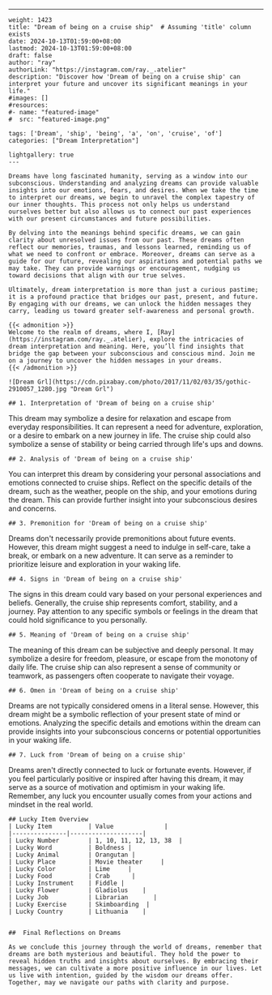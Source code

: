 ---
    weight: 1423
    title: "Dream of being on a cruise ship"  # Assuming 'title' column exists
    date: 2024-10-13T01:59:00+08:00
    lastmod: 2024-10-13T01:59:00+08:00
    draft: false
    author: "ray"
    authorLink: "https://instagram.com/ray._.atelier"
    description: "Discover how 'Dream of being on a cruise ship' can interpret your future and uncover its significant meanings in your life."
    #images: []
    #resources:
    #- name: "featured-image"
    #  src: "featured-image.png"
    
    tags: ['Dream', 'ship', 'being', 'a', 'on', 'cruise', 'of']
    categories: ["Dream Interpretation"]
    
    lightgallery: true
    ---
    
    Dreams have long fascinated humanity, serving as a window into our subconscious. Understanding and analyzing dreams can provide valuable insights into our emotions, fears, and desires. When we take the time to interpret our dreams, we begin to unravel the complex tapestry of our inner thoughts. This process not only helps us understand ourselves better but also allows us to connect our past experiences with our present circumstances and future possibilities.
    
    By delving into the meanings behind specific dreams, we can gain clarity about unresolved issues from our past. These dreams often reflect our memories, traumas, and lessons learned, reminding us of what we need to confront or embrace. Moreover, dreams can serve as a guide for our future, revealing our aspirations and potential paths we may take. They can provide warnings or encouragement, nudging us toward decisions that align with our true selves.
    
    Ultimately, dream interpretation is more than just a curious pastime; it is a profound practice that bridges our past, present, and future. By engaging with our dreams, we can unlock the hidden messages they carry, leading us toward greater self-awareness and personal growth.
    
    {{< admonition >}}
    Welcome to the realm of dreams, where I, [Ray](https://instagram.com/ray._.atelier), explore the intricacies of dream interpretation and meaning. Here, you’ll find insights that bridge the gap between your subconscious and conscious mind. Join me on a journey to uncover the hidden messages in your dreams.
    {{< /admonition >}}
    
    ![Dream Grl](https://cdn.pixabay.com/photo/2017/11/02/03/35/gothic-2910057_1280.jpg "Dream Grl")
    
    ## 1. Interpretation of 'Dream of being on a cruise ship'
    
This dream may symbolize a desire for relaxation and escape from everyday responsibilities. It can represent a need for adventure, exploration, or a desire to embark on a new journey in life. The cruise ship could also symbolize a sense of stability or being carried through life's ups and downs.
    
    ## 2. Analysis of 'Dream of being on a cruise ship'
    
You can interpret this dream by considering your personal associations and emotions connected to cruise ships. Reflect on the specific details of the dream, such as the weather, people on the ship, and your emotions during the dream. This can provide further insight into your subconscious desires and concerns.
    
    ## 3. Premonition for 'Dream of being on a cruise ship'
    
Dreams don't necessarily provide premonitions about future events. However, this dream might suggest a need to indulge in self-care, take a break, or embark on a new adventure. It can serve as a reminder to prioritize leisure and exploration in your waking life.
    
    ## 4. Signs in 'Dream of being on a cruise ship'
    
The signs in this dream could vary based on your personal experiences and beliefs. Generally, the cruise ship represents comfort, stability, and a journey. Pay attention to any specific symbols or feelings in the dream that could hold significance to you personally.
    
    ## 5. Meaning of 'Dream of being on a cruise ship'
    
The meaning of this dream can be subjective and deeply personal. It may symbolize a desire for freedom, pleasure, or escape from the monotony of daily life. The cruise ship can also represent a sense of community or teamwork, as passengers often cooperate to navigate their voyage.
    
    ## 6. Omen in 'Dream of being on a cruise ship'
    
Dreams are not typically considered omens in a literal sense. However, this dream might be a symbolic reflection of your present state of mind or emotions. Analyzing the specific details and emotions within the dream can provide insights into your subconscious concerns or potential opportunities in your waking life.
    
    ## 7. Luck from 'Dream of being on a cruise ship'
    
Dreams aren't directly connected to luck or fortunate events. However, if you feel particularly positive or inspired after having this dream, it may serve as a source of motivation and optimism in your waking life. Remember, any luck you encounter usually comes from your actions and mindset in the real world.
    
    ## Lucky Item Overview
    | Lucky Item          | Value              |
    |---------------|--------------------|
    | Lucky Number        | 1, 10, 11, 12, 13, 38  |
    | Lucky Word          | Boldness |
    | Lucky Animal        | Orangutan |
    | Lucky Place         | Movie theater     |
    | Lucky Color         | Lime     |
    | Lucky Food          | Crab      |
    | Lucky Instrument    | Fiddle |
    | Lucky Flower        | Gladiolus    |
    | Lucky Job           | Librarian       |
    | Lucky Exercise      | Skimboarding  |
    | Lucky Country       | Lithuania    |
    
    
    ##  Final Reflections on Dreams
    
    As we conclude this journey through the world of dreams, remember that dreams are both mysterious and beautiful. They hold the power to reveal hidden truths and insights about ourselves. By embracing their messages, we can cultivate a more positive influence in our lives. Let us live with intention, guided by the wisdom our dreams offer. Together, may we navigate our paths with clarity and purpose.
    